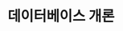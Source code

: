 ---
title: "데이터베이스 개론"
layout: category
permalink: /db/데이터베이스 개론/
author_profile: true
sidebar_main: true
taxonomy: 데이터베이스 개론
---